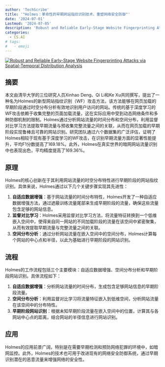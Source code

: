 ```yaml
---
author: 'TechScribe'
title: '"Holmes：革命性的早期网站指纹识别技术，重塑网络安全防御"'
date: '2024-07-01'
Lastmod: '2024-07-05'
description: 'Robust and Reliable Early-Stage Website Fingerprinting Attacks via Spatial-Temporal Distribution Analysis'
categories:
  - CS.AI
# tags:
#   - emoji
---
```


[![Robust and Reliable Early-Stage Website Fingerprinting Attacks via Spatial-Temporal Distribution Analysis](https://arxiv-research-1301205113.cos.ap-guangzhou.myqcloud.com/images/2407.00918v1.pdf_0.jpg)](https://arxiv.org/abs/2407.00918v1)

## 摘要

本文由清华大学的三位研究人员Xinhao Deng、Qi Li和Ke Xu共同撰写，提出了一种名为Holmes的新型网站指纹识别（WF）攻击方法，该方法能够在网页加载的早期阶段通过时空分布分析有效地识别用户访问的网站。传统的基于深度学习的WF攻击依赖于收集完整的页面加载流量，这在实际应用中受到动态网络条件和多种防御机制的限制。Holmes通过分析网站流量的时间分布和空间分布，利用监督对比学习方法提取早期流量与预收集完整流量之间的关联，从而在网页加载的早期阶段实现鲁棒且可靠的网站识别。研究团队通过六个数据集的广泛评估，证明了Holmes相较于现有基于深度学习的WF攻击，在识别早期流量方面的显著性能提升，平均F1分数提高了169.18%。此外，Holmes在真实世界的暗网网站流量识别中也表现出色，平均精度提高了169.36%。<!--more-->

## 原理

Holmes的核心创新在于其利用网站流量的时空分布特性进行早期阶段的网站指纹识别。具体来说，Holmes通过以下几个关键步骤实现其先进性：
1. **自适应数据增强**：基于网站流量的时间分布特性，Holmes开发了一种自适应数据增强方法，通过遮蔽训练流量尾部来生成早期阶段的流量，确保这些流量包含足够的网站信息。
2. **监督对比学习**：Holmes采用监督对比学习方法，将流量特征转换到一个低维嵌入空间中，使得来自同一网站的不同加载阶段的流量在该空间中紧密聚集，从而有效提取早期流量与完整流量之间的关联。
3. **空间分布分析**：通过分析网站流量在嵌入空间中的空间分布，Holmes计算每个网站的中心点和半径，以此为基础进行早期阶段的网站识别。

## 流程

Holmes的工作流程包括三个主要模块：自适应数据增强、空间分布分析和早期阶段网站识别。具体流程如下：
1. **自适应数据增强**：分析网站流量的时间分布，生成包含足够网站信息的早期阶段流量。
2. **空间分布分析**：利用监督对比学习将流量特征嵌入到低维空间，分析网站流量在该空间中的分布特性。
3. **早期阶段网站识别**：根据未知早期阶段流量在嵌入空间中的位置，计算其与各网站中心点的距离，结合网站的半径信息进行网站识别。

## 应用

Holmes的应用前景广阔，特别是在需要早期检测和预防网络犯罪的环境中，如暗网监控。此外，Holmes的技术也可用于改进现有的网络安全防御系统，通过早期识别潜在的恶意流量来增强网络的安全性。